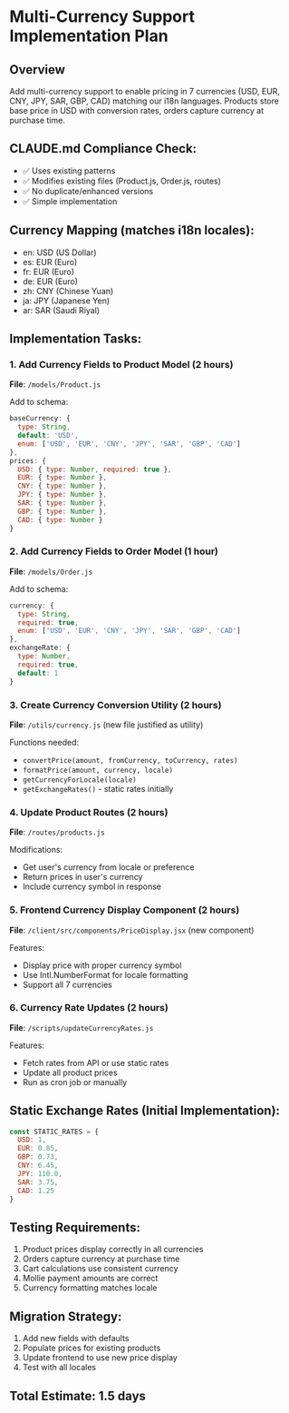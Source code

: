 # Multi-Currency Support Implementation Plan

## Overview
Add multi-currency support to enable pricing in 7 currencies (USD, EUR, CNY, JPY, SAR, GBP, CAD) matching our i18n languages. Products store base price in USD with conversion rates, orders capture currency at purchase time.

## CLAUDE.md Compliance Check:
- ✅ Uses existing patterns
- ✅ Modifies existing files (Product.js, Order.js, routes)
- ✅ No duplicate/enhanced versions
- ✅ Simple implementation

## Currency Mapping (matches i18n locales):
- en: USD (US Dollar)
- es: EUR (Euro)
- fr: EUR (Euro)
- de: EUR (Euro)
- zh: CNY (Chinese Yuan)
- ja: JPY (Japanese Yen)
- ar: SAR (Saudi Riyal)

## Implementation Tasks:

### 1. Add Currency Fields to Product Model (2 hours)
**File**: `/models/Product.js`

Add to schema:
```javascript
baseCurrency: {
  type: String,
  default: 'USD',
  enum: ['USD', 'EUR', 'CNY', 'JPY', 'SAR', 'GBP', 'CAD']
},
prices: {
  USD: { type: Number, required: true },
  EUR: { type: Number },
  CNY: { type: Number },
  JPY: { type: Number },
  SAR: { type: Number },
  GBP: { type: Number },
  CAD: { type: Number }
}
```

### 2. Add Currency Fields to Order Model (1 hour)
**File**: `/models/Order.js`

Add to schema:
```javascript
currency: {
  type: String,
  required: true,
  enum: ['USD', 'EUR', 'CNY', 'JPY', 'SAR', 'GBP', 'CAD']
},
exchangeRate: {
  type: Number,
  required: true,
  default: 1
}
```

### 3. Create Currency Conversion Utility (2 hours)
**File**: `/utils/currency.js` (new file justified as utility)

Functions needed:
- `convertPrice(amount, fromCurrency, toCurrency, rates)`
- `formatPrice(amount, currency, locale)`
- `getCurrencyForLocale(locale)`
- `getExchangeRates()` - static rates initially

### 4. Update Product Routes (2 hours)
**File**: `/routes/products.js`

Modifications:
- Get user's currency from locale or preference
- Return prices in user's currency
- Include currency symbol in response

### 5. Frontend Currency Display Component (2 hours)
**File**: `/client/src/components/PriceDisplay.jsx` (new component)

Features:
- Display price with proper currency symbol
- Use Intl.NumberFormat for locale formatting
- Support all 7 currencies

### 6. Currency Rate Updates (2 hours)
**File**: `/scripts/updateCurrencyRates.js`

Features:
- Fetch rates from API or use static rates
- Update all product prices
- Run as cron job or manually

## Static Exchange Rates (Initial Implementation):
```javascript
const STATIC_RATES = {
  USD: 1,
  EUR: 0.85,
  GBP: 0.73,
  CNY: 6.45,
  JPY: 110.0,
  SAR: 3.75,
  CAD: 1.25
}
```

## Testing Requirements:
1. Product prices display correctly in all currencies
2. Orders capture currency at purchase time
3. Cart calculations use consistent currency
4. Mollie payment amounts are correct
5. Currency formatting matches locale

## Migration Strategy:
1. Add new fields with defaults
2. Populate prices for existing products
3. Update frontend to use new price display
4. Test with all locales

## Total Estimate: 1.5 days